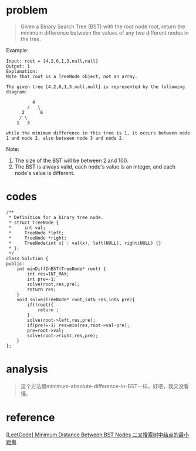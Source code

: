 # problem
>Given a Binary Search Tree (BST) with the root node root, return the minimum difference between the values of any two different nodes in the tree.

Example:
```
Input: root = [4,2,6,1,3,null,null]
Output: 1
Explanation:
Note that root is a TreeNode object, not an array.

The given tree [4,2,6,1,3,null,null] is represented by the following diagram:

          4
        /   \
      2      6
     / \    
    1   3  

while the minimum difference in this tree is 1, it occurs between node 1 and node 2, also between node 3 and node 2.
```
Note:

1. The size of the BST will be between 2 and 100.
2. The BST is always valid, each node's value is an integer, and each node's value is different.

# codes
```
/**
 * Definition for a binary tree node.
 * struct TreeNode {
 *     int val;
 *     TreeNode *left;
 *     TreeNode *right;
 *     TreeNode(int x) : val(x), left(NULL), right(NULL) {}
 * };
 */
class Solution {
public:
    int minDiffInBST(TreeNode* root) {
        int res=INT_MAX;
        int pre=-1;
        solve(root,res,pre);
        return res;
    }
    void solve(TreeNode* root,int& res,int& pre){
        if(!root){
            return ;
        }
        solve(root->left,res,pre);
        if(pre!=-1) res=min(res,root->val-pre);
        pre=root->val;
        solve(root->right,res,pre);
    }
};
```

# analysis
>这个方法跟minimum-absolute-difference-in-BST一样，好吧，我又没看懂。

# reference
[[LeetCode] Minimum Distance Between BST Nodes 二叉搜索树中结点的最小距离][1]

[1]: http://www.cnblogs.com/grandyang/p/9062143.html